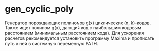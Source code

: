 # gen_cyclic_poly
Генератор порождающих полиномов g(x) циклических (n, k)-кодов.
Также ищет полином g(x), дающий код с наибольшим кодовым расстоянием (минимальным расстоянием кода).
Для ускорения расчетов рекомендуется установить программу Maxima и прописать путь к ней в системную переменную PATH.
